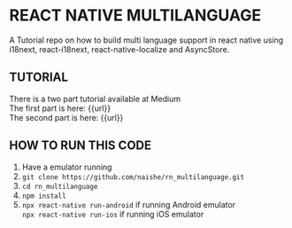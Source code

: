 # REACT NATIVE MULTILANGUAGE

A Tutorial repo on how to build multi language support in react native using i18next, react-i18next, react-native-localize and AsyncStore.

## TUTORIAL

There is a two part tutorial available at Medium  
The first part is here: {{url}}  
The second part is here: {{url}}

## HOW TO RUN THIS CODE

1. Have a emulator running
2. `git clone https://github.com/naishe/rn_multilanguage.git`
3. `cd rn_multilanguage`
4. `npm install`
5. `npx react-native run-android` if running Android emulator  
   `npx react-native run-ios` if running iOS emulator
